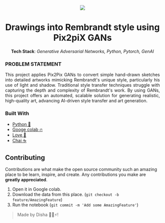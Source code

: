</span>


<br />
<p align="center">
  <a href="https://github.com/kanitmann/hackathon_readme_template">
<!--     <img src="https://cdn-icons-png.flaticon.com/512/1535/1535791.png" alt="Logo" width="90" height="90"> -->
    <img src=https://user-images.githubusercontent.com/95545433/194383310-f88e98a4-858e-4654-b524-1af28198acdb.gif>
  </a> 

  <h1 align="center">Drawings into Rembrandt style using Pix2piX GANs</h1>
  <p align = "center"><b>Tech Stack</b>: <i>Generative Adversarial Networks, Python, Pytorch, GenAI</i></p>
<h3 align="left">PROBLEM STATEMENT</h3><p align="justify">This project applies Pix2Pix GANs to convert simple hand-drawn sketches into detailed artworks mimicking Rembrandt's unique style, particularly his use of light and shadow. Traditional style transfer techniques struggle with capturing the depth and complexity of Rembrandt's work. By using GANs, this project offers an automated, scalable solution for generating realistic, high-quality art, advancing AI-driven style transfer and art generation.</p>


### Built With

- [Python 🐍](https://www.python.org/)
- [Googe colab 🔥](https://colab.research.google.com/)
- [Love 💝](https://en.wikipedia.org/wiki/Love)
- [Chai ☕](https://en.wikipedia.org/wiki/Masala_chai)





   


## Contributing

Contributions are what make the open source community such an amazing place to be learn, inspire, and create. Any contributions you make are **greatly appreciated**.

1. Open it in Google colab.
2. Download the data from this place.  (`git checkout -b feature/AmazingFeature`)
3. Run the notebook (`git commit -m 'Add some AmazingFeature'`)


> Made by Disha 🙋‍♀️⚡!


<!-- MARKDOWN LINKS & IMAGES -->
<!-- https://www.markdownguide.org/basic-syntax/#reference-style-links -->

[product-screenshot]: (images/screenshot.png)

